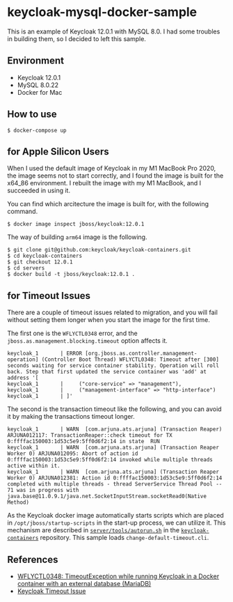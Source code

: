 # keycloak-mysql-docker-sample

This is an example of Keycloak 12.0.1 with MySQL 8.0.
I had some troubles in building them, so I decided to left this sample.

## Environment

* Keycloak 12.0.1
* MySQL 8.0.22
* Docker for Mac

## How to use

```
$ docker-compose up
```

## for Apple Silicon Users

When I used the default image of Keycloak in my M1 MacBook Pro 2020, the image seems not to start correctly,
and I found the image is built for the x64_86 environment.
I rebuilt the image with my M1 MacBook, and I succeeded in using it.

You can find which arcitecture the image is built for, with the following command.

```
$ docker image inspect jboss/keycloak:12.0.1
```

The way of building `arm64` image is the following.

```
$ git clone git@github.com:keycloak/keycloak-containers.git
$ cd keycloak-containers
$ git checkout 12.0.1
$ cd servers
$ docker build -t jboss/keycloak:12.0.1 .
```

## for Timeout Issues

There are a couple of timeout issues related to migration, and you will fail without setting them longer when you start the image for the first time.

The first one is the `WFLYCTL0348` error, and the `jboss.as.management.blocking.timeout` option affects it.

```
keycloak_1       | ERROR [org.jboss.as.controller.management-operation] (Controller Boot Thread) WFLYCTL0348: Timeout after [300] seconds waiting for service container stability. Operation will roll back. Step that first updated the service container was 'add' at address '[
keycloak_1       |     ("core-service" => "management"),
keycloak_1       |     ("management-interface" => "http-interface")
keycloak_1       | ]'

```

The second is the transaction timeout like the following, and you can avoid it by making the transactions timeout longer.

```
keycloak_1       | WARN  [com.arjuna.ats.arjuna] (Transaction Reaper) ARJUNA012117: TransactionReaper::check timeout for TX 0:ffffac150003:1d53c5e9:5ff0d6f2:14 in state  RUN
keycloak_1       | WARN  [com.arjuna.ats.arjuna] (Transaction Reaper Worker 0) ARJUNA012095: Abort of action id 0:ffffac150003:1d53c5e9:5ff0d6f2:14 invoked while multiple threads active within it.
keycloak_1       | WARN  [com.arjuna.ats.arjuna] (Transaction Reaper Worker 0) ARJUNA012381: Action id 0:ffffac150003:1d53c5e9:5ff0d6f2:14 completed with multiple threads - thread ServerService Thread Pool -- 71 was in progress with java.base@11.0.9.1/java.net.SocketInputStream.socketRead0(Native Method)
```

As the Keycloak docker image automatically starts scripts which are placed in `/opt/jboss/startup-scripts` in the start-up process, we can utilize it. This mechanism are described in [`server/tools/autorun.sh`](https://github.com/keycloak/keycloak-containers/blob/master/server/tools/autorun.sh) in the [`keycloak-containers`](https://github.com/keycloak/keycloak-containers) repository.
This sample loads `change-default-timeout.cli`.

## References

* [WFLYCTL0348: TimeoutException while running Keycloak in a Docker container with an external database (MariaDB)](https://serviceorientedarchitect.com/wflyctl0348-timeoutexception-while-running-keycloak-in-a-docker-container-with-an-external-database-mariadb/)
* [Keycloak Timeout Issue](https://keycloak.discourse.group/t/keycloak-timeout-issue/2309)
